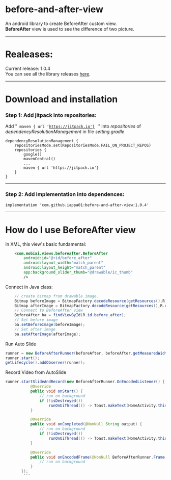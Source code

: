 # before-and-after-view
An android library to create BeforeAfter custom view.</br>
**BeforeAfter** view is used to see the difference of two picture.
***

# Realeases:
 Current release: 1.0.4 </br>
 You can see all the library releases [here](https://github.com/iappa01/before-and-after-view/releases).
***

# Download and installation
### Step 1: Add jitpack into repositories:
 Add "<code> maven { url 'https://jitpack.io'} </code> " into *repositories* of *dependencyResolutionManagement* in file *setting.gradle* 

 
``` Gradle
dependencyResolutionManagement {
    repositoriesMode.set(RepositoriesMode.FAIL_ON_PROJECT_REPOS)
    repositories {
        google()
        mavenCentral()
        ...
        maven { url 'https://jitpack.io'}
    }
}
```

---

### Step 2: Add implementation into dependences:
``` Gradle
implementation 'com.github.iappa01:before-and-after-view:1.0.4'
```

---
# How do I use **BeforeAfter** view

In XML, this view's basic fundamental:</br>

``` xml
    <com.mobiai.views.beforeafter.BeforeAfter
        android:id="@+id/before_after"
        android:layout_width="match_parent"
        android:layout_height="match_parent"
        app:background_slider_thumb="@drawable/ic_thumb"
        />
```

Connect in Java class:
``` java
    // create bitmap from drawable image. 
    Bitmap beforeImage = BitmapFactory.decodeResource(getResources(),R.drawable.before);
    Bitmap afterImage = BitmapFactory.decodeResource(getResources(),R.drawable.after);
    // Connect to BeforeAfter view
    BeforeAfter ba = findViewById(R.id.before_after);
    // Set before image
    ba.setBeforeImage(beforeImage);
    // Set after image
    ba.setAfterImage(afterImage);
```

Run Auto Slide
```java
runner = new BeforeAfterRunner(beforeAfter, beforeAfter.getMeasuredWidth());
runner.start();
getLifecycle().addObserver(runner);
```

Record Video from AutoSlide
```java
runner.startSlideAndRecord(new BeforeAfterRunner.OnEncodedListener() {
           @Override
           public void onStart() {
               // run on background
               if (!isDestroyed())
                   runOnUiThread(() -> Toast.makeText(HomeActivity.this, "Start record", Toast.LENGTH_LONG).show());
           }

           @Override
           public void onCompleted(@NonNull String output) {
               // run on background
               if (!isDestroyed())
                   runOnUiThread(() -> Toast.makeText(HomeActivity.this, "Finish record", Toast.LENGTH_LONG).show());
           }

           @Override
           public void onEncodedFrame(@NonNull BeforeAfterRunner.Frame frame) {
               // run on background
           }
       });
        ```
